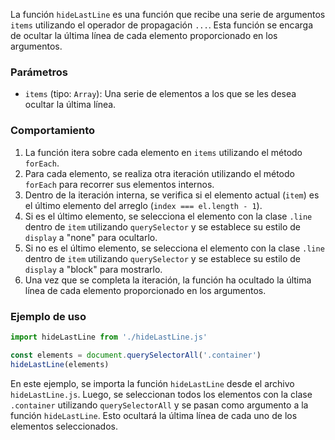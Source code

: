 La función `hideLastLine` es una función que recibe una serie de argumentos `items` utilizando el operador de propagación `...`. Esta función se encarga de ocultar la última línea de cada elemento proporcionado en los argumentos.

### Parámetros

- `items` (tipo: `Array`): Una serie de elementos a los que se les desea ocultar la última línea.

### Comportamiento

1. La función itera sobre cada elemento en `items` utilizando el método `forEach`.
2. Para cada elemento, se realiza otra iteración utilizando el método `forEach` para recorrer sus elementos internos.
3. Dentro de la iteración interna, se verifica si el elemento actual (`item`) es el último elemento del arreglo (`index === el.length - 1`).
4. Si es el último elemento, se selecciona el elemento con la clase `.line` dentro de `item` utilizando `querySelector` y se establece su estilo de `display` a "none" para ocultarlo.
5. Si no es el último elemento, se selecciona el elemento con la clase `.line` dentro de `item` utilizando `querySelector` y se establece su estilo de `display` a "block" para mostrarlo.
6. Una vez que se completa la iteración, la función ha ocultado la última línea de cada elemento proporcionado en los argumentos.

### Ejemplo de uso

```js
import hideLastLine from './hideLastLine.js'

const elements = document.querySelectorAll('.container')
hideLastLine(elements)
```

En este ejemplo, se importa la función `hideLastLine` desde el archivo `hideLastLine.js`. Luego, se seleccionan todos los elementos con la clase `.container` utilizando `querySelectorAll` y se pasan como argumento a la función `hideLastLine`. Esto ocultará la última línea de cada uno de los elementos seleccionados.